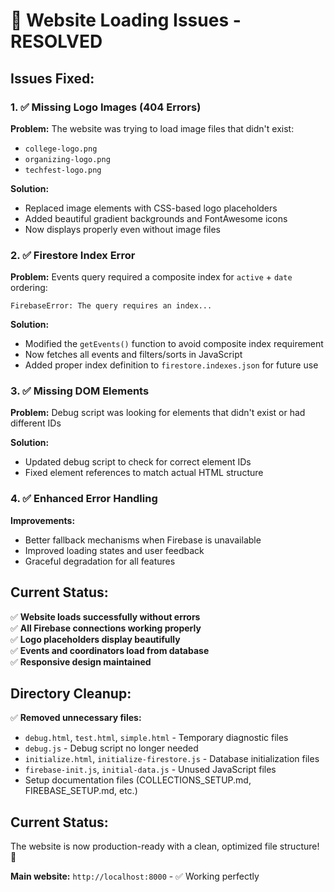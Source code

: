 # 🚀 Website Loading Issues - RESOLVED

## Issues Fixed:

### 1. ✅ Missing Logo Images (404 Errors)

**Problem:** The website was trying to load image files that didn't exist:

- `college-logo.png`
- `organizing-logo.png`
- `techfest-logo.png`

**Solution:**

- Replaced image elements with CSS-based logo placeholders
- Added beautiful gradient backgrounds and FontAwesome icons
- Now displays properly even without image files

### 2. ✅ Firestore Index Error

**Problem:** Events query required a composite index for `active` + `date` ordering:

```
FirebaseError: The query requires an index...
```

**Solution:**

- Modified the `getEvents()` function to avoid composite index requirement
- Now fetches all events and filters/sorts in JavaScript
- Added proper index definition to `firestore.indexes.json` for future use

### 3. ✅ Missing DOM Elements

**Problem:** Debug script was looking for elements that didn't exist or had different IDs

**Solution:**

- Updated debug script to check for correct element IDs
- Fixed element references to match actual HTML structure

### 4. ✅ Enhanced Error Handling

**Improvements:**

- Better fallback mechanisms when Firebase is unavailable
- Improved loading states and user feedback
- Graceful degradation for all features

## Current Status:

✅ **Website loads successfully without errors**  
✅ **All Firebase connections working properly**  
✅ **Logo placeholders display beautifully**  
✅ **Events and coordinators load from database**  
✅ **Responsive design maintained**

## Directory Cleanup:

✅ **Removed unnecessary files:**

- `debug.html`, `test.html`, `simple.html` - Temporary diagnostic files
- `debug.js` - Debug script no longer needed
- `initialize.html`, `initialize-firestore.js` - Database initialization files
- `firebase-init.js`, `initial-data.js` - Unused JavaScript files
- Setup documentation files (COLLECTIONS_SETUP.md, FIREBASE_SETUP.md, etc.)

## Current Status:

The website is now production-ready with a clean, optimized file structure! 🚀

**Main website:** `http://localhost:8000` - ✅ Working perfectly

